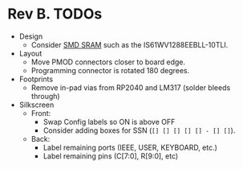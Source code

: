 # Rev B. TODOs

* Design
  * Consider [SMD SRAM](https://jlcpcb.com/partdetail/444095-IS61WV1288EEBLL10TLI/C443418) such as the IS61WV1288EEBLL-10TLI.
* Layout
  * Move PMOD connectors closer to board edge.
  * Programming connector is rotated 180 degrees.
* Footprints
  * Remove in-pad vias from RP2040 and LM317 (solder bleeds through)
* Silkscreen
  * Front:
    * Swap Config labels so ON is above OFF
    * Consider adding boxes for SSN (`[] [] [] [] [] - [] []`).
  * Back:
    * Label remaining ports (IEEE, USER, KEYBOARD, etc.)
    * Label remaining pins (C[7:0], R[9:0], etc)

